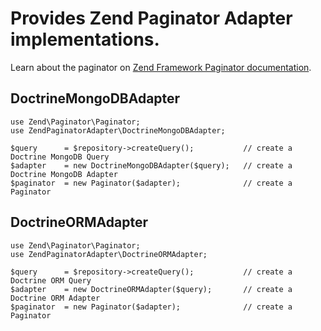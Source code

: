 # Provides Zend Paginator Adapter implementations.

Learn about the paginator on [Zend Framework Paginator documentation](http://framework.zend.com/manual/en/zend.paginator.usage.html).

## DoctrineMongoDBAdapter

    use Zend\Paginator\Paginator;
    use ZendPaginatorAdapter\DoctrineMongoDBAdapter;

    $query      = $repository->createQuery();           // create a Doctrine MongoDB Query
    $adapter    = new DoctrineMongoDBAdapter($query);   // create a Doctrine MongoDB Adapter
    $paginator  = new Paginator($adapter);              // create a Paginator

## DoctrineORMAdapter

    use Zend\Paginator\Paginator;
    use ZendPaginatorAdapter\DoctrineORMAdapter;

    $query      = $repository->createQuery();           // create a Doctrine ORM Query
    $adapter    = new DoctrineORMAdapter($query);       // create a Doctrine ORM Adapter
    $paginator  = new Paginator($adapter);              // create a Paginator
